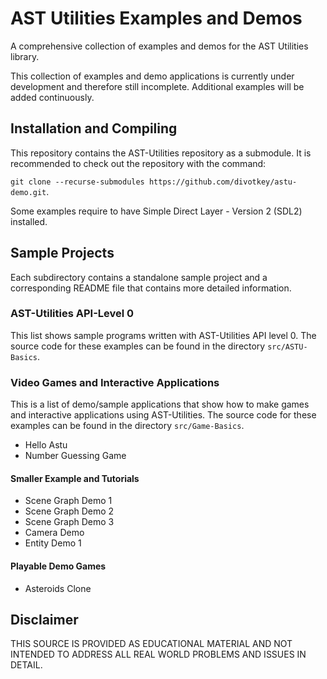 # AST Utilities Examples and Demos
A comprehensive collection of examples and demos for the AST Utilities library.

This collection of examples and demo applications is currently under development
and therefore still incomplete. Additional examples will be added continuously.

## Installation and Compiling

This repository contains the AST-Utilities repository as a submodule. It is
recommended to check out the repository with the command:

`git clone --recurse-submodules https://github.com/divotkey/astu-demo.git`.

Some examples require to have Simple Direct Layer - Version 2 (SDL2) installed.

## Sample Projects

Each subdirectory contains a standalone sample project and a corresponding
README file that contains more detailed information.

### AST-Utilities API-Level 0

This list shows sample programs written with AST-Utilities API level 0. The source code for these examples can be found in the directory `src/ASTU-Basics`.

### Video Games and Interactive Applications

This is a list of demo/sample applications that show how to make games and interactive applications using AST-Utilities. The source code for these examples can be found in the directory `src/Game-Basics`.

- Hello Astu
- Number Guessing Game

#### Smaller Example and Tutorials

- Scene Graph Demo 1
- Scene Graph Demo 2
- Scene Graph Demo 3
- Camera Demo
- Entity Demo 1

#### Playable Demo Games

- Asteroids Clone

## Disclaimer

THIS SOURCE IS PROVIDED AS EDUCATIONAL MATERIAL AND NOT INTENDED TO ADDRESS ALL
REAL WORLD PROBLEMS AND ISSUES IN DETAIL.